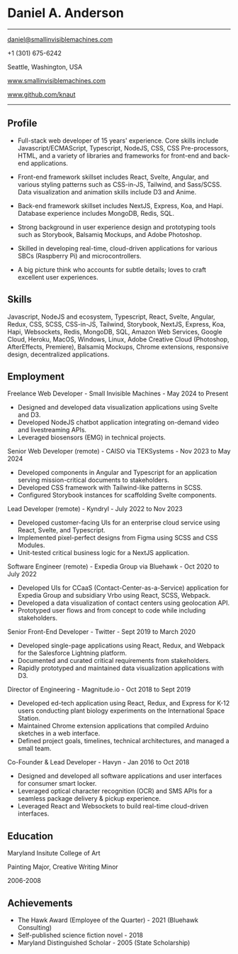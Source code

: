 Daniel A. Anderson
==================

-------------------

daniel@smallinvisiblemachines.com

+1 (301) 675-6242

Seattle, Washington, USA

www.smallinvisiblemachines.com

www.github.com/knaut

-------------------

Profile
-------
- Full-stack web developer of 15 years' experience. Core skills include Javascript/ECMAScript, Typescript, NodeJS, CSS, CSS Pre-processors, HTML, and a variety of libraries and frameworks for front-end and back-end applications.

- Front-end framework skillset includes React, Svelte, Angular, and various styling patterns such as CSS-in-JS, Tailwind, and Sass/SCSS. Data visualization and animation skills include D3 and Anime.

- Back-end framework skillset includes NextJS, Express, Koa, and Hapi. Database experience includes MongoDB, Redis, SQL.

- Strong background in user experience design and prototyping tools such as Storybook, Balsamiq Mockups, and Adobe Photoshop.

- Skilled in developing real-time, cloud-driven applications for various SBCs (Raspberry Pi) and microcontrollers.

- A big picture think who accounts for subtle details; loves to craft excellent user experiences.

Skills
------
Javascript, NodeJS and ecosystem, Typescript, React, Svelte, Angular, Redux, CSS, SCSS, CSS-in-JS, Tailwind, Storybook, NextJS, Express, Koa, Hapi, Websockets, Redis, MongoDB, SQL, Amazon Web Services, Google Cloud, Heroku, MacOS, Windows, Linux, Adobe Creative Cloud (Photoshop, AfterEffects, Premiere), Balsamiq Mockups, Chrome extensions, responsive design, decentralized applications.

Employment
----------
Freelance Web Developer - Small Invisible Machines - May 2024 to Present
- Designed and developed data visualization applications using Svelte and D3. 
- Developed NodeJS chatbot application integrating on-demand video and livestreaming APIs. 
- Leveraged biosensors (EMG) in technical projects.

Senior Web Developer (remote) - CAISO via TEKSystems - Nov 2023 to May 2024
- Developed components in Angular and Typescript for an application serving mission-critical documents to stakeholders.
- Developed CSS framework with Tailwind-like patterns in SCSS.
- Configured Storybook instances for scaffolding Svelte components.

Lead Developer (remote) - Kyndryl - July 2022 to Nov 2023
- Developed customer-facing UIs for an enterprise cloud service using React, Svelte, and Typescript.
- Implemented pixel-perfect designs from Figma using SCSS and CSS Modules.
- Unit-tested critical business logic for a NextJS application.

Software Engineer (remote) - Expedia Group via Bluehawk - Oct 2020 to July 2022
- Developed UIs for CCaaS (Contact-Center-as-a-Service) application for Expedia Group and subsidiary Vrbo using React, SCSS, Webpack.
- Developed a data visualization of contact centers using geolocation API.
- Prototyped user flows and from concept to code while including stakeholders.

Senior Front-End Developer - Twitter - Sept 2019 to March 2020
- Developed single-page applications using React, Redux, and Webpack for the Salesforce Lightning platform.
- Documented and curated critical requirements from stakeholders.
- Rapidly prototyped and maintained data visualization applications with D3.

Director of Engineering - Magnitude.io - Oct 2018 to Sept 2019
- Developed ed-tech application using React, Redux, and Express for K-12 users conducting plant biology experiments on the International Space Station.
- Maintained Chrome extension applications that compiled Arduino sketches in a web interface.
- Defined project goals, timelines, technical architectures, and managed a small team.

Co-Founder & Lead Developer - Havyn - Jan 2016 to Oct 2018
- Designed and developed all software applications and user interfaces for consumer smart locker.
- Leveraged optical character recognition (OCR) and SMS APIs for a seamless package delivery & pickup experience.
- Leveraged React and Websockets to build real-time cloud-driven interfaces.

Education
---------
Maryland Insitute College of Art

Painting Major, Creative Writing Minor

2006-2008

Achievements
------------
- The Hawk Award (Employee of the Quarter) - 2021 (Bluehawk Consulting)
- Self-published science fiction novel - 2018
- Maryland Distinguished Scholar - 2005 (State Scholarship)

